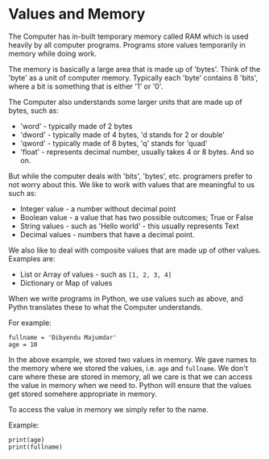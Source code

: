 # Values and Memory

The Computer has in-built temporary memory called RAM which is used heavily by all computer programs. Programs store values temporarily
in memory while doing work. 

The memory is basically a large area that is made up of 'bytes'. Think of the 'byte' as a unit of computer memory. Typically each 'byte' 
contains 8 'bits', where a bit is something that is either '1' or '0'. 

The Computer also understands some larger units that are made up of bytes, such as:

* 'word' - typically made of 2 bytes
* 'dword' - typically made of 4 bytes, 'd stands for 2 or double'
* 'qword' - typically made of 8 bytes, 'q' stands for 'quad'
* 'float' - represents decimal number, usually takes 4 or 8 bytes.
And so on.

But while the computer deals with 'bits', 'bytes', etc. programers prefer to not worry about this. We like to work with values that are
meaningful to us such as:

* Integer value - a number without decimal point
* Boolean value - a value that has two possible outcomes; True or False
* String values - such as 'Hello world' - this usually represents Text
* Decimal values - numbers that have a decimal point.

We also like to deal with composite values that are made up of other values. Examples are:

* List or Array of values - such as `[1, 2, 3, 4]`
* Dictionary or Map of values

When we write programs in Python, we use values such as above, and Pythn translates these to what the Computer understands.

For example:

```
fullname = 'Dibyendu Majumdar'
age = 10
```

In the above example, we stored two values in memory.
We gave names to the memory where we stored the values, i.e. `age` and `fullname`. 
We don't care where these are stored in memory, all we care is that we can access the value in memory when we need to.
Python will ensure that the values get stored somehere appropriate in memory.

To access the value in memory we simply refer to the name.

Example:

```
print(age)
print(fullname)
```
